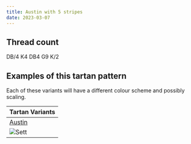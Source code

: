 ```yaml
---
title: Austin with 5 stripes
date: 2023-03-07
---
```



## Thread count
DB/4 K4 DB4 G9 K/2

## Examples of this tartan pattern
Each of these variants will have a different colour scheme and possibly scaling.

| Tartan Variants |
|---------|
| [Austin](/variants/db/4/k4/db4/g9/k/2-db00004c-g004c00-k000000/)|
|![Sett](/variants/db/4/k4/db4/g9/k/2-db00004c-g004c00-k000000/sett.png)|
